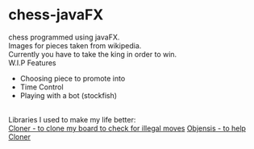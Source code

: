 # chess-javaFX
chess programmed using javaFX. <br>
Images for pieces taken from wikipedia. <br>
Currently you have to take the king in order to win. <br>
W.I.P Features <br>
<ul>
  <li>Choosing piece to promote into</li>
  <li>Time Control</li>
  <li> Playing with a bot (stockfish) </li>
</ul> 
<br>
Libraries I used to make my life better: <br>
<a href="https://github.com/kostaskougios/cloning">Cloner - to clone my board to check for illegal moves</a>
<a href="https://github.com/easymock/objenesis">Objensis - to help Cloner</a>
